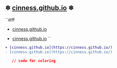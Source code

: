 ## ❄ [cinness.github.io](https://cinness.github.io/) ❄

``diff
+ [cinness.github.io](https://cinness.github.io/)
- [cinness.github.io](https://cinness.github.io/)
``

```diff
+ [cinness.github.io](https://cinness.github.io/)
- [cinness.github.io](https://cinness.github.io/)
```
```json
   // code for coloring
```
